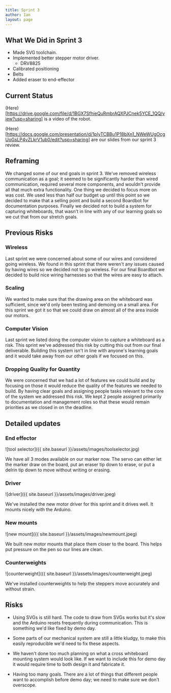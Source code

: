 ```yaml
---
title: Sprint 3
author: Ian
layout: page
---
```


## What We Did in Sprint 3

* Made SVG toolchain.
* Implemented better stepper motor driver.
  * DRV8825
* Calibrated positioning
* Belts
* Added eraser to end-effector

## Current Status

(Here)[https://drive.google.com/file/d/1BGX7SfhieQuRmbrAQXPJCnek5YCE_1QQ/view?usp=sharing] is a video of the robot.

(Here)[https://docs.google.com/presentation/d/1plyTCBBu1P18bXn1_NWeWUgOcgUoGsLP4vZLkrV1ub0/edit?usp=sharing] are our slides from our sprint 3 review.

## Reframing

We changed some of our end goals in sprint 3. We've removed wireless communication as a goal; it seemed to be significantly harder than wired communication, required several more components, and wouldn't provide all that much extra functionality. One thing we decided to focus more on was cost. We used less than half our budget up until this point so we decided to make that a selling point and build a second Boardbot for documentation purposes. Finally we decided not to build a system for capturing whiteboards, that wasn't in line with any of our learning goals so we cut that from our stretch goals. 

## Previous Risks

### Wireless

Last sprint we were concerned about some of our wires and considered going wireless. We found in this sprint that there weren't any issues caused by having wires so we decided not to go wireless. For our final Boardbot we decided to build nice wiring harnesses so that the wires are easy to attach.

### Scaling

We wanted to make sure that the drawing area on the whiteboard was sufficient, since we'd only been testing and demoing on a small area. For this sprint we got it so that we could draw on almost all of the area inside our motors. 

### Computer Vision

Last sprint we listed doing the computer vision to capture a whiteboard as a risk. This sprint we've addressed this risk by cutting this out from our final deliverable. Building this system isn't in line with anyone's learning goals and it would take away from our other goals if we focused on this.

### Dropping Quality for Quantity

We were concerned that we had a lot of features we could build and by focusing on those it would reduce the quality of the features we needed to build. By having clear goals and assigning people tasks relevant to the core of the system we addressed this risk. We kept 2 people assigned primarily to documentation and management roles so that these would remain priorities as we closed in on the deadline.

## Detailed updates

### End effector

![tool selector]({{ site.baseurl }}/assets/images/toolselector.jpg)

We have all 3 modes available on our marker now. The servo can either let the marker draw on the board, put an eraser tip down to erase, or put a delrin tip down to move without writing or erasing.

### Driver

![driver]({{ site.baseurl }}/assets/images/driver.jpeg)

We've installed the new motor driver for this sprint and it drives well. It mounts nicely with the Arduino.

### New mounts

![new mount]({{ site.baseurl }}/assets/images/newmount.jpeg)

We built new motor mounts that place them closer to the board. This helps put pressure on the pen so our lines are clean.

### Counterweights

![counterweight]({{ site.baseurl }}/assets/images/counterweight.jpeg)

We've installed counterweights to help the steppers move accurately and without strain.

## Risks

* Using SVGs is still hard. The code to draw from SVGs works but it's slow and the Arduino resets frequently during communication. This is something we'd like fixed by demo day.

* Some parts of our mechanical system are still a little kludgy, to make this easily reproducible we'd need to fix these aspects.

* We haven't done too much planning on what a cross whiteboard mounting system would look like. If we want to include this for demo day it would require time to both design it and fabricate it. 

* Having too many goals. There are a lot of things that different people want to accomplish before demo day; we need to make sure we don't overscope. 